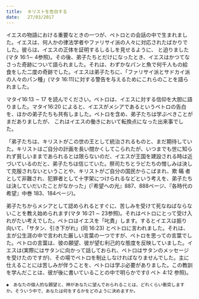 ```yaml
---
title:  キリストを告白する
date:   27/03/2017
---
```


 イエスの物語における重要なときの一つが、ペトロとの会話の中で生まれました。イエスは、何人かの律法学者やファリサイ派の人々に対応されたばかりでした。彼らは、イエスの正体を証明するしるしを見せるように、 と迫りました(マタ 16:1∼ 4参照)。その後、弟子たちとだけになったとき、イエスはかつてなさった奇跡について語られました。それは、わずかなパンと魚で何千人もの給食をした二度の奇跡でした。イエスは弟子たちに、「ファリサイ派とサドカイ派の人々のパン種」(マタ 16:11)に対する警告を与えるためにこれらのことを語られました。

 マタイ16:13 ∼ 17 を読んでください。ペトロは、イエスに対する信仰を大胆に語りました。マタイ16:20 によると、イエスがメシアであるというペトロの告白を、ほかの弟子たちも共有しました。ペトロを含め、弟子たちは学ぶべきことがまだありましたが、 これはイエスの働きにおいて転換点になった出来事でした。
 
「弟子たちは、キリストがこの世の王として統治されるものと、まだ期待していた。キリストはご自分の計画を長い間かくしてこられたが、いつまでも世に知られず貧しいままであられるとは限らないのだ、イエスが王国を建設される時は近づいているのだと、弟子たちは信じていた。祭司たちとラビたちの憎しみは決して克服されないということや、キリストがご自分の国民からこばまれ、欺 瞞 者として非難され、犯罪者として十字架につけられるなどという考えを、弟子たちは決していだいたことがなかった」(『希望への光』887、888ページ、『各時代の希望』中巻 183、184ページ)。

 弟子たちからメシアとして認められるとすぐに、苦しみを受けて死なねばならないことを教え始められます(マタ 16:21 ∼ 23参照)。それはペトロにとって受け入れがたい考えでした。ペトロはイエスを「叱責」します。するとイエスは振り 向いて、「サタン、引き下がれ」(同 16:23) とペトロに言われました。それは、主が公生涯の中で言われた厳しい言葉の一つですが、ペトロを思っての言葉でした。ペトロの言葉は、彼の願望、彼が望む利己的な態度を反映していました。イエスは(実際にはサタンに向かって話しておられ、ペトロはサタンのメッセージを受けたのですが)、その場でペトロを制止しなければなりませんでした。主に仕えることには苦しみが伴うことを、ペトロは学ぶ必要がありました。この教訓を学んだことは、彼が後に書いていることの中で明らかです(I ペト 4:12 参照)。

`◆　あなたの個人的な願望と、神があなたに望んでおられることは、どれくらい衝突しますか。そういう中で、あなたは何をするかをどのように決めますか。`
